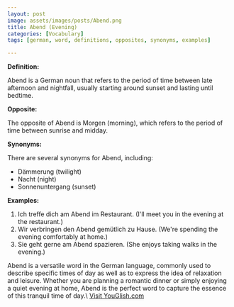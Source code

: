 ```yaml
---
layout: post
image: assets/images/posts/Abend.png
title: Abend (Evening)
categories: [Vocabulary]
tags: [german, word, definitions, opposites, synonyms, examples]

---
```


**Definition:**

Abend is a German noun that refers to the period of time between late afternoon and nightfall, usually starting around sunset and lasting until bedtime.

**Opposite:**

The opposite of Abend is Morgen (morning), which refers to the period of time between sunrise and midday.

**Synonyms:**

There are several synonyms for Abend, including:

- Dämmerung (twilight)
- Nacht (night)
- Sonnenuntergang (sunset)

**Examples:**

1. Ich treffe dich am Abend im Restaurant. (I'll meet you in the evening at the restaurant.)
2. Wir verbringen den Abend gemütlich zu Hause. (We're spending the evening comfortably at home.)
3. Sie geht gerne am Abend spazieren. (She enjoys taking walks in the evening.)

Abend is a versatile word in the German language, commonly used to describe specific times of day as well as to express the idea of relaxation and leisure. Whether you are planning a romantic dinner or simply enjoying a quiet evening at home, Abend is the perfect word to capture the essence of this tranquil time of day.\ <a id="yg-widget-0" class="youglish-widget" data-query="Abend" data-lang="german" data-components="8412" data-auto-start="0" data-bkg-color="theme_light" data-title="How%20to%20pronounce%20Abend%20in%20German"  rel="nofollow" href="https://youglish.com">Visit YouGlish.com</a><script async src="https://youglish.com/public/emb/widget.js" charset="utf-8"></script>